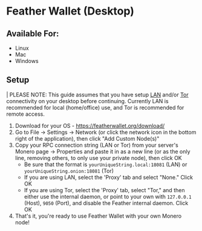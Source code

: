 # Feather Wallet (Desktop)

## Available For:

- Linux
- Mac
- Windows

## Setup

| PLEASE NOTE: This guide assumes that you have setup [LAN](https://docs.start9.com/0.3.5.x/user-manual/trust-ca) and/or [Tor](https://docs.start9.com/0.3.5.x/user-manual/connecting-tor#using-native-apps) connectivity on your desktop before continuing. Currently LAN is recommended for local (home/office) use, and Tor is recommended for remote access.

1. Download for your OS - https://featherwallet.org/download/
1. Go to File -> Settings -> Network (or click the network icon in the bottom right of the application), then click "Add Custom Node(s)"
1. Copy your RPC connection string (LAN or Tor) from your server's Monero page -> Properties and paste it in as a new line (or as the only line, removing others, to only use your private node), then click OK
   - Be sure that the format is `yourUniqueString.local:18081` (LAN) or `yourUniqueString.onion:18081` (Tor)
   - If you are using LAN, select the 'Proxy' tab and select "None." Click OK
   - If you are using Tor, select the 'Proxy' tab, select "Tor," and then either use the internal daemon, or point to your own with `127.0.0.1` (Host), `9050` (Port), and disable the Feather internal daemon. Click OK
1. That's it, you're ready to use Feather Wallet with your own Monero node!
